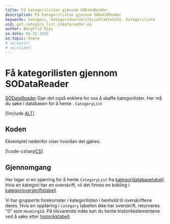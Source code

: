 ```yaml
---
title: Få kategorilisten gjennom SODataReader
description: Få kategorilisten gjennom SODataReader
keywords: kategori, KategoriOverskriftLinkTableInfo, Kategoriliste
uid: get_category_list_sodatareader-no
author: Bergfrid Dias
so.date: 02.22.2022
so.topic: howto
# so.envir:
# so.client:
---
```


# Få kategorilisten gjennom SODataReader

[SODataReader][1] Gjør det også enklere for oss å skaffe kategorilister. Her må du søke i databasen for å hente . `CategoryList`

[!include [ALT](../../../api/includes/note-using-sodatareader.md)]

## Koden

Eksemplet nedenfor viser hvordan det gjøres.

[!code-csharp[CS](includes/get-catlist-osql.cs)]

## Gjennomgang

Her lager vi en spørring for å hente `CategoryList` fra [kategoridatabasetabell][2]. Hvis en kategori har en overskrift, vil det finnes en kobling i [kategorioverskriftstabell][3].

Vi har grupperte forekomster i kategorilisten i henhold til overskriftene deres. Hvis en oppføring i `category` tabellen ikke har overskrift, returneres "0" som `HeadingId`. På tilsvarende måte kan du hente historikkelementene ved å søke etter [historikktabell][4].

<!-- Referenced links -->
[1]: ../../../api/osql/so-data-reader.md
[2]: ../../../database/tables/category.md
[3]: ../../../database/tables/categoryheadinglink.md
[4]: ../../../database/tables/history.md
